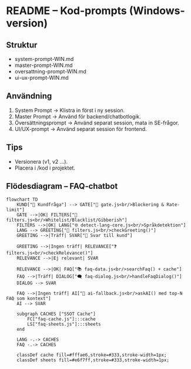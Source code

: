 # README – Kod-prompts (Windows-version)

## Struktur
- system-prompt-WIN.md  
- master-prompt-WIN.md  
- oversattning-prompt-WIN.md  
- ui-ux-prompt-WIN.md  

## Användning
1. System Prompt → Klistra in först i ny session.  
2. Master Prompt → Använd för backend/chatbotlogik.  
3. Översättningsprompt → Använd separat session, mata in SE-frågor.  
4. UI/UX-prompt → Använd separat session för frontend.  

## Tips
- Versionera (v1, v2 …).  
- Placera i /kod i projektet.  

## Flödesdiagram – FAQ-chatbot

```mermaid
flowchart TD
    KUND["🧑 Kundfråga"] --> GATE["🚪 gate.js<br/>Blockering & Rate-limit"]
    GATE -->|OK| FILTERS["🧹 filters.js<br/>Whitelist/Blacklist/Gibberish"]
    FILTERS -->|OK| LANG["🌐 detect-lang-core.js<br/>Språkdetektion"]
    LANG --> GREETING["🙋 filters.js<br/>checkGreeting()"]
    GREETING -->|Träff| SVAR["💬 Svar till kund"]

    GREETING -->|Ingen träff| RELEVANCE["❓ filters.js<br/>checkRelevance()"]
    RELEVANCE -->|Ej relevant| SVAR

    RELEVANCE -->|OK| FAQ["📚 faq-data.js<br/>searchFaq() + cache"]
    FAQ -->|Träff| DIALOG["🗨️ faq-dialog.js<br/>handleFaqDialog()"]
    DIALOG --> SVAR

    FAQ -->|Ingen träff| AI["🤖 ai-fallback.js<br/>askAI() med top-N FAQ som kontext"]
    AI --> SVAR

    subgraph CACHES ["SSOT Cache"]
        FC["faq-cache.js"]:::cache
        LS["faq-sheets.js"]:::sheets
    end

    LANG -.-> CACHES
    FAQ -.-> CACHES

    classDef cache fill=#fffae6,stroke=#333,stroke-width=1px;
    classDef sheets fill=#e6f7ff,stroke=#333,stroke-width=1px;
```